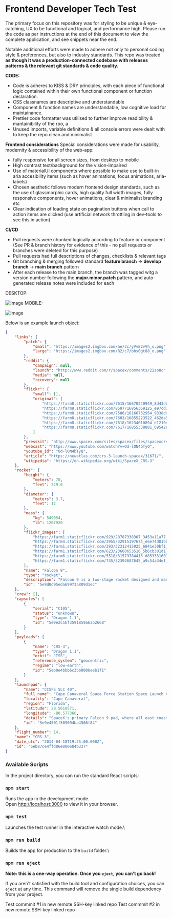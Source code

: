 # Frontend Developer Tech Test

The primary focus on this repository was for styling to be unique & eye-catching, UX to be functional and logical, and performance high. Please run the code as per instructions at the end of this document to view the complete application, and see snippets near the end.

Notable additional efforts were made to adhere not only to personal coding style & preferences, but also to industry standards. This repo was treated **as though it was a production-connected codebase with releases patterns & the relevant git standards & code quality.**

**CODE:**
- Code is adheres to KISS & DRY principles, with each piece of functional logic contained within their own functional component or function declaration.
- CSS classnames are descriptive and understandable
- Component & function names are understandable, low cognitive load for maintainance.
- Prettier code formatter was utilised to further improve readibility & mantainibility of the rpo, a
- Unused imports, variable definitions & all console errors were dealt with to keep the repo clean and minimalist

**Frontend considerations**
Special considerations were made for usability, modernity & accessibility of the web-app:
- fully responsive for all screen sizes, from desktop to mobile
- High contrast text/background for the vision-impaired
- Use of materialUI components where possible to make use to built-in aria accesibility items (such as hover animations, focus animations, aria-labels)
- Chosen aesthetic follows modern frontend design standards, such as the use of glassmorphic cards, high quality full width images, fully responsive components, hover animations, clear & minimalist branding etc
- Clear indication of loading state on pagination buttons when call to action items are clicked (use artificial network throttling in dev-tools to see this in action)

**CI/CD**
- Pull requests were chunked logically according to feature or component (See PR & branch history for evidence of this - no pull requests or branches were deleted for this purpose)
- Pull requests had full descriptions of changes, checklists & relevant tags
- Git branching & merging followed standard **feature branch** -> **develop branch** -> **main branch** pattern
- After each release to the main branch, the branch was tagged witg a version number following the **major.minor.patch** pattern, and auto-generated release notes were included for each




DESKTOP:

![image](https://github.com/SooMash/spacex-launches/assets/100480504/2fecc9a7-54d0-46d2-b894-3925afaf60ba)
MOBILE:

![image](https://github.com/SooMash/spacex-launches/assets/100480504/900bb2e6-6028-436e-884e-6b3fbb33d86c)


Below is an example launch object:

```json
{
    "links": {
        "patch": {
            "small": "https://images2.imgbox.com/ae/3c/yVvE2vVh_o.png",
            "large": "https://images2.imgbox.com/82/c7/bbs0gt88_o.png"
        },
        "reddit": {
            "campaign": null,
            "launch": "http://www.reddit.com/r/spacex/comments/22zo8c",
            "media": null,
            "recovery": null
        },
        "flickr": {
            "small": [],
            "original": [
                "https://farm8.staticflickr.com/7615/16670240949_8d43db0e36_o.jpg",
                "https://farm9.staticflickr.com/8597/16856369125_e97cd30ef7_o.jpg",
                "https://farm8.staticflickr.com/7586/16166732954_9338dc859c_o.jpg",
                "https://farm8.staticflickr.com/7603/16855223522_462da54e84_o.jpg",
                "https://farm8.staticflickr.com/7618/16234010894_e1210ec300_o.jpg",
                "https://farm8.staticflickr.com/7617/16855338881_69542a2fa9_o.jpg"
            ]
        },
        "presskit": "http://www.spacex.com/sites/spacex/files/spacexcrs-3_presskit_042014.pdf",
        "webcast": "https://www.youtube.com/watch?v=Od-lON4bTyQ",
        "youtube_id": "Od-lON4bTyQ",
        "article": "https://newatlas.com/crs-3-launch-spacex/31671/",
        "wikipedia": "https://en.wikipedia.org/wiki/SpaceX_CRS-3"
    },
    "rocket": {
        "height": {
            "meters": 70,
            "feet": 229.6
        },
        "diameter": {
            "meters": 3.7,
            "feet": 12
        },
        "mass": {
            "kg": 549054,
            "lb": 1207920
        },
        "flickr_images": [
            "https://farm1.staticflickr.com/929/28787338307_3453a11a77_b.jpg",
            "https://farm4.staticflickr.com/3955/32915197674_eee74d81bb_b.jpg",
            "https://farm1.staticflickr.com/293/32312415025_6841e30bf1_b.jpg",
            "https://farm1.staticflickr.com/623/23660653516_5b6cb301d1_b.jpg",
            "https://farm6.staticflickr.com/5518/31579784413_d853331601_b.jpg",
            "https://farm1.staticflickr.com/745/32394687645_a9c54a34ef_b.jpg"
        ],
        "name": "Falcon 9",
        "type": "rocket",
        "description": "Falcon 9 is a two-stage rocket designed and manufactured by SpaceX for the reliable and safe transport of satellites and the Dragon spacecraft into orbit.",
        "id": "5e9d0d95eda69973a809d1ec"
    },
    "crew": [],
    "capsules": [
        {
            "serial": "C105",
            "status": "unknown",
            "type": "Dragon 1.1",
            "id": "5e9e2c5bf3591859a63b2668"
        }
    ],
    "payloads": [
        {
            "name": "CRS-3",
            "type": "Dragon 1.1",
            "orbit": "ISS",
            "reference_system": "geocentric",
            "regime": "low-earth",
            "id": "5eb0e4bbb6c3bb0006eeb1f1"
        }
    ],
    "launchpad": {
        "name": "CCSFS SLC 40",
        "full_name": "Cape Canaveral Space Force Station Space Launch Complex 40",
        "locality": "Cape Canaveral",
        "region": "Florida",
        "latitude": 28.5618571,
        "longitude": -80.577366,
        "details": "SpaceX's primary Falcon 9 pad, where all east coast Falcon 9s launched prior to the AMOS-6 anomaly. Previously used alongside SLC-41 to launch Titan rockets for the US Air Force, the pad was heavily damaged by the AMOS-6 anomaly in September 2016. It returned to flight with CRS-13 on December 15, 2017, boasting an upgraded throwback-style Transporter-Erector modeled after that at LC-39A.",
        "id": "5e9e4501f509094ba4566f84"
    },
    "flight_number": 14,
    "name": "CRS-3",
    "date_utc": "2014-04-18T19:25:00.000Z",
    "id": "5eb87ce4ffd86e000604b337"
}

```

### Available Scripts

In the project directory, you can run the standard React scripts:

### `npm start`

Runs the app in the development mode.\
Open [http://localhost:3000](http://localhost:3000) to view it in your browser.

### `npm test`

Launches the test runner in the interactive watch mode.\

### `npm run build`

Builds the app for production to the `build` folder.\

### `npm run eject`

**Note: this is a one-way operation. Once you `eject`, you can't go back!**

If you aren't satisfied with the build tool and configuration choices, you can `eject` at any time. This command will remove the single build dependency from your project.

Test commmit #1 in new remote SSH-key linked repo
Test commmit #2 in new remote SSH-key linked repo
